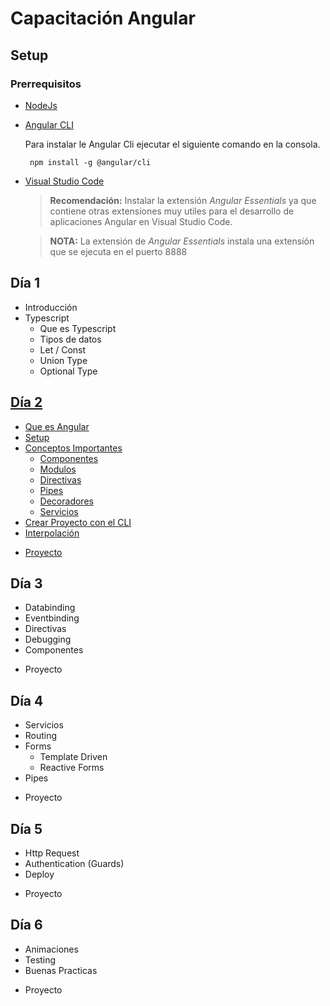 # Capacitación Angular
## Setup
### Prerrequisitos
* [NodeJs](https://nodejs.org/)
* [Angular CLI](https://cli.angular.io/)
  
  Para instalar le Angular Cli ejecutar el siguiente comando en la consola.
  ```
   npm install -g @angular/cli
  ```
* [Visual Studio Code](https://code.visualstudio.com/) 
  > **Recomendación:** Instalar la extensión _Angular Essentials_ ya que contiene otras extensiones muy utiles para el desarrollo de aplicaciones Angular en Visual Studio Code.

  > **NOTA:** La extensión de _Angular Essentials_ instala una extensión que se ejecuta en el puerto 8888

## Día 1

* Introducción
* Typescript
  * Que es Typescript
  * Tipos de datos
  * Let / Const
  * Union Type
  * Optional Type



## [Día 2](https://github.com/arias9306/capacitacion-angular/blob/master/dia2.md#d%C3%ADa-2)

* [Que es Angular](https://github.com/arias9306/capacitacion-angular/blob/master/dia2.md#que-es-angular)
* [Setup](https://github.com/arias9306/capacitacion-angular/blob/master/dia2.md#setup)
* [Conceptos Importantes](https://github.com/arias9306/capacitacion-angular/blob/master/dia2.md#conceptos-importantes)
  * [Componentes](https://github.com/arias9306/capacitacion-angular/blob/master/dia2.md#componentes)
  * [Modulos](https://github.com/arias9306/capacitacion-angular/blob/master/dia2.md#modulos)
  * [Directivas](https://github.com/arias9306/capacitacion-angular/blob/master/dia2.md#directivas)
  * [Pipes](https://github.com/arias9306/capacitacion-angular/blob/master/dia2.md#pipes)
  * [Decoradores](https://github.com/arias9306/capacitacion-angular/blob/master/dia2.md#decoradores)
  * [Servicios](https://github.com/arias9306/capacitacion-angular/blob/master/dia2.md#servicios)
* [Crear Proyecto con el CLI](https://github.com/arias9306/capacitacion-angular/blob/master/dia2.md#crear-proyecto-con-el-cli)
* [Interpolación](https://github.com/arias9306/capacitacion-angular/blob/master/dia2.md#interpolaci%C3%B3n)
+ [Proyecto](https://github.com/arias9306/capacitacion-angular/blob/master/dia2.md#proyecto)


## Día 3
  
* Databinding
* Eventbinding
* Directivas
* Debugging
* Componentes
+ Proyecto


## Día 4

* Servicios
* Routing
* Forms
  * Template Driven
  * Reactive Forms
* Pipes
+ Proyecto


## Día 5

* Http Request
* Authentication (Guards)
* Deploy
+ Proyecto

## Día 6 

* Animaciones
* Testing
* Buenas Practicas
+ Proyecto
